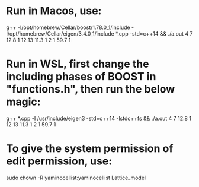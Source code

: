 # Run in Macos, use:
g++ -I/opt/homebrew/Cellar/boost/1.78.0_1/include -I/opt/homebrew/Cellar/eigen/3.4.0_1/include *.cpp -std=c++14 && ./a.out 4 7 12.8 1 12 13 11.3 1 2 1 59.7 1

# Run in WSL, first change the including phases of BOOST in "functions.h", then run the below magic:

g++ *.cpp -I /usr/include/eigen3 -std=c++14 -lstdc++fs && ./a.out 4 7 12.8 1 12 13 11.3 1 2 1 59.7 1

# To give the system permission of edit permission, use:
sudo chown -R yaminocellist:yaminocellist Lattice_model
